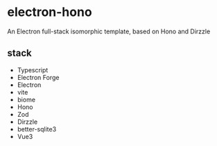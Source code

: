 # electron-hono
An Electron full-stack isomorphic template, based on Hono and Dirzzle

## stack
- Typescript
- Electron Forge
- Electron
- vite
- biome
- Hono
- Zod
- Dirzzle
- better-sqlite3
- Vue3

